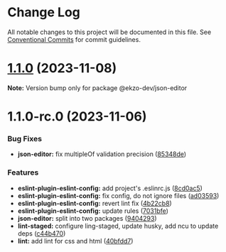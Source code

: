 # Change Log

All notable changes to this project will be documented in this file.
See [Conventional Commits](https://conventionalcommits.org) for commit guidelines.

# [1.1.0](https://github.com/ekzo-dev/aurelia-components/compare/@ekzo-dev/json-editor@1.1.0-rc.0...@ekzo-dev/json-editor@1.1.0) (2023-11-08)

**Note:** Version bump only for package @ekzo-dev/json-editor





# 1.1.0-rc.0 (2023-11-06)


### Bug Fixes

* **json-editor:** fix multipleOf validation precision ([85348de](https://github.com/ekzo-dev/aurelia-components/commit/85348dea2c7b7d57425809d056a9ead09cf67ac5))


### Features

* **eslint-plugin-eslint-config:** add project's .eslinrc.js ([8cd0ac5](https://github.com/ekzo-dev/aurelia-components/commit/8cd0ac58a233f829d291399db22ca104111dcc16))
* **eslint-plugin-eslint-config:** fix config, do not ignore files ([ad03593](https://github.com/ekzo-dev/aurelia-components/commit/ad035930152d311279983e24fbbc048fc3dabfac))
* **eslint-plugin-eslint-config:** revert lint fix ([4b22cb8](https://github.com/ekzo-dev/aurelia-components/commit/4b22cb80c1e38a5e6bc13d05c804941830606823))
* **eslint-plugin-eslint-config:** update rules ([7031bfe](https://github.com/ekzo-dev/aurelia-components/commit/7031bfe1b1c5cab9ab283689b644b7758957e1ff))
* **json-editor:** split into two packages ([9404293](https://github.com/ekzo-dev/aurelia-components/commit/94042937b5f57ad8c7dd22f45ec6651e20c73b82))
* **lint-staged:** configure ling-staged, update husky, add ncu to update deps ([c44b470](https://github.com/ekzo-dev/aurelia-components/commit/c44b4700bedc5ba2f4214311400b16b9bd679a45))
* **lint:** add lint for css and html ([40bfdd7](https://github.com/ekzo-dev/aurelia-components/commit/40bfdd7122637e7e32659f1a9db233afb4bf3622))
